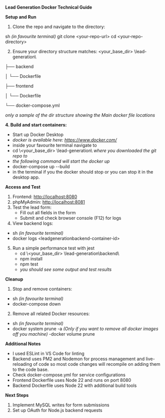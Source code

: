 **Lead Generation Docker Technical Guide**

**Setup and Run**

1.  Clone the repo and navigate to the directory:

sh _(in favourite terminal)_
git clone \<your-repo-url\>
cd \<your-repo-directory\>

2.  Ensure your directory structure matches:
\<your_base_dir\> \\lead-generation\\

├── backend

│ └── Dockerfile

├── frontend

│ └── Dockerfile

└── docker-compose.yml

_only a sample of the dir structure showing the Main docker file locations_


**4.  Build and start containers:**
- Start up Docker Desktop
- _docker is available here: https://www.docker.com/_
- inside your favourite terminal navigate to 
- cd \\<your_base_dir\> \\lead-generation\\ _where you downloaded the git repo to_
- _the following command will start the docker up_
- docker-compose up \--build
- in the terminal if you <ctrl><c> the docker should stop or you can stop it in the desktop app.

**Access and Test**
1.  Frontend: <http://localhost:8080>
2.  phpMyAdmin: <http://localhost:8081>
3.  Test the lead form:
    -   Fill out all fields in the form
    -   Submit and check browser console (F12) for logs
4.  View backend logs:
- sh _(in favourite terminal)_
- docker logs \<leadgenerationbackend-container-id\>

5. Run a simple performance test with jest
   - cd \\<your_base_dir\> \\lead-generation\\backend\
   - npm install
   - npm test
   - _you should see some output and test results_

**Cleanup**
1.  Stop and remove containers:
- sh _(in favourite terminal)_
- docker-compose down
2.  Remove all related Docker resources:
- sh _(in favourite terminal)_
- docker system prune -a _(Only if you want to remove all docker images off you machine)_
 -docker volume prune

**Additional Notes**

-   I used ESLint in VS Code for linting
-   Backend uses PM2 and Nodemon for process management and live-reloading of code so most code changes will recompile on adding them to the code base.
-   Check docker-compose.yml for service configurations
-   Frontend Dockerfile uses Node 22 and runs on port 8080
-   Backend Dockerfile uses Node 22 with additional build tools

**Next Steps**

1.  Implement MySQL writes for form submissions
2.  Set up OAuth for Node.js backend requests
